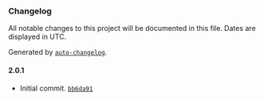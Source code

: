 ### Changelog

All notable changes to this project will be documented in this file. Dates are displayed in UTC.

Generated by [`auto-changelog`](https://github.com/CookPete/auto-changelog).

#### 2.0.1

- Initial commit. [`bb6da91`](https://github.com/UtahGooner/po-labels/commit/bb6da914591e05b22a66ca1f4225b00a20226ec2)
